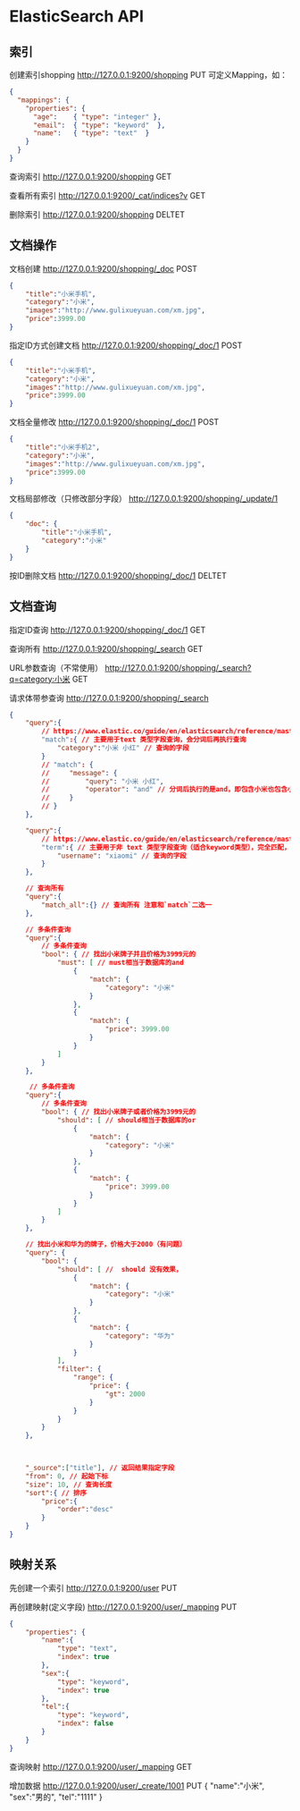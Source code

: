 <!--
 * @Description: The program is written by the author, if modified at your own risk.
 * @Author: heyongliang
 * @Email: 356126067@qq.com
 * @Phone: 15215657185
 * @Date: 2023-02-11 15:33:22
 * @LastEditTime: 2023-02-17 10:24:33
-->
# ElasticSearch API
## 索引
创建索引shopping
http://127.0.0.1:9200/shopping PUT
可定义Mapping，如：
```json
{
  "mappings": {
    "properties": {
      "age":    { "type": "integer" },  
      "email":  { "type": "keyword"  }, 
      "name":   { "type": "text"  }     
    }
  }
}
```

查询索引
http://127.0.0.1:9200/shopping GET 

查看所有索引
http://127.0.0.1:9200/_cat/indices?v GET 

删除索引
http://127.0.0.1:9200/shopping DELTET

## 文档操作
文档创建
http://127.0.0.1:9200/shopping/_doc POST
```json
{
    "title":"小米手机",
    "category":"小米",
    "images":"http://www.gulixueyuan.com/xm.jpg",
    "price":3999.00
}
```

指定ID方式创建文档
http://127.0.0.1:9200/shopping/_doc/1 POST
```json
{
    "title":"小米手机",
    "category":"小米",
    "images":"http://www.gulixueyuan.com/xm.jpg",
    "price":3999.00
}
```

文档全量修改
http://127.0.0.1:9200/shopping/_doc/1 POST
```json
{
    "title":"小米手机2",
    "category":"小米",
    "images":"http://www.gulixueyuan.com/xm.jpg",
    "price":3999.00
}
```
文档局部修改（只修改部分字段）
http://127.0.0.1:9200/shopping/_update/1
```json
{
	"doc": {
		"title":"小米手机",
		"category":"小米"
	}
}
```

按ID删除文档
http://127.0.0.1:9200/shopping/_doc/1 DELTET

## 文档查询
指定ID查询
http://127.0.0.1:9200/shopping/_doc/1 GET 

查询所有
http://127.0.0.1:9200/shopping/_search GET

URL参数查询（不常使用）
http://127.0.0.1:9200/shopping/_search?q=category:小米 GET

请求体带参查询
http://127.0.0.1:9200/shopping/_search
```json
{
	"query":{
        // https://www.elastic.co/guide/en/elasticsearch/reference/master/query-dsl-match-query.html
		"match":{ // 主要用于text 类型字段查询，会分词后再执行查询
			"category":"小米 小红" // 查询的字段
		}
        // "match": {
        //     "message": {
        //         "query": "小米 小红",
        //         "operator": "and" // 分词后执行的是and，即包含小米也包含小红，默认是or
        //     }
        // }
	},

    "query":{
        // https://www.elastic.co/guide/en/elasticsearch/reference/master/query-dsl-term-query.html
		"term":{ // 主要用于非 text 类型字段查询（适合keyword类型），完全匹配，不分词（如果用于text字段查询可能返回没有结果）
			"username": "xiaomi" // 查询的字段
		}
	},

    // 查询所有
	"query":{
        "match_all":{} // 查询所有 注意和`match`二选一
	},

    // 多条件查询 
    "query":{
        // 多条件查询 
        "bool": { // 找出小米牌子并且价格为3999元的
            "must": [ // must相当于数据库的and
                {
                    "match": {
                        "category": "小米"
                    }
                },
                {
                    "match": {
                        "price": 3999.00
                    }
                }
            ]
        }
	},

     // 多条件查询 
    "query":{
        // 多条件查询 
        "bool": { // 找出小米牌子或者价格为3999元的
            "should": [ // should相当于数据库的or
                {
                    "match": {
                        "category": "小米"
                    }
                },
                {
                    "match": {
                        "price": 3999.00
                    }
                }
            ]
        }
	},

    // 找出小米和华为的牌子，价格大于2000（有问题）
    "query": {
        "bool": {
            "should": [ //  should 没有效果，
                {
                    "match": {
                        "category": "小米"
                    }
                },
                {
                    "match": {
                        "category": "华为"
                    }
                }
            ],
            "filter": {
                "range": {
                    "price": {
                        "gt": 2000
                    }
                }
            }
        }
    },


    
    "_source":["title"], // 返回结果指定字段
    "from": 0, // 起始下标
    "size": 10, // 查询长度
    "sort":{ // 排序
		"price":{
			"order":"desc"
		}
	}
}
```

## 映射关系
先创建一个索引
http://127.0.0.1:9200/user PUT

再创建映射(定义字段)
http://127.0.0.1:9200/user/_mapping PUT
```json
{
    "properties": {
        "name":{
        	"type": "text",
        	"index": true
        },
        "sex":{
        	"type": "keyword",
        	"index": true
        },
        "tel":{
        	"type": "keyword",
        	"index": false
        }
    }
}
```

查询映射
http://127.0.0.1:9200/user/_mapping GET

增加数据
http://127.0.0.1:9200/user/_create/1001 PUT
{
	"name":"小米",
	"sex":"男的",
	"tel":"1111"
}

